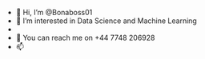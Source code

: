 - 👋 Hi, I’m @Bonaboss01
- 👀 I’m interested in Data Science and Machine Learning
-
- 💞️ You can reach me on +44 7748 206928
- 📫 

<!---
Bonaboss01/Bonaboss01 is a ✨ special ✨ repository because its `README.md` (this file) appears on your GitHub profile.
You can click the Preview link to take a look at your changes.
--->
